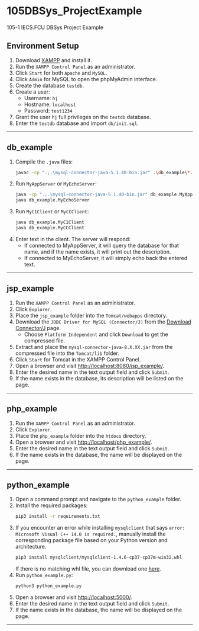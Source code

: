 # 105DBSys_ProjectExample  
105-1 IECS.FCU DBSys Project Example

## Environment Setup
1. Download [XAMPP](https://www.apachefriends.org/zh_tw/index.html) and install it.
2. Run the `XAMPP Control Panel` as an administrator.
3. Click `Start` for both `Apache` and `MySQL`.
4. Click `Admin` for MySQL to open the phpMyAdmin interface.
5. Create the database `testdb`.
6. Create a user:
    - Username: `hj`
    - Hostname: `localhost`
    - Password: `test1234`
7. Grant the user `hj` full privileges on the `testdb` database.
8. Enter the `testdb` database and import `db/init.sql`.

---

## db_example
1. Compile the `.java` files:
    ```bash
    javac -cp ".;.\mysql-connector-java-5.1.40-bin.jar" .\db_example\*.java
    ```
2. Run `MyAppServer` or `MyEchoServer`:
    ```bash
    java -cp ".;.\mysql-connector-java-5.1.40-bin.jar" db_example.MyAppServer
    java db_example.MyEchoServer
    ```
3. Run `MyC1Client` or `MyCCClient`:
    ```bash
    java db_example.MyC1Client
    java db_example.MyCCClient
    ```
4. Enter text in the client. The server will respond:
    - If connected to MyAppServer, it will query the database for that name, and if the name exists, it will print out the description.
    - If connected to MyEchoServer, it will simply echo back the entered text.

---

## jsp_example
1. Run the `XAMPP Control Panel` as an administrator.
2. Click `Explorer`.
3. Place the `jsp_example` folder into the `Tomcat/webapps` directory.
4. Download the `JDBC Driver for MySQL (Connector/J)` from the [Download Connector/J](https://dev.mysql.com/downloads/connector/j/) page.
    - Choose `Platform Independent` and click `Download` to get the compressed file.
5. Extract and place the `mysql-connector-java-8.X.XX.jar` from the compressed file into the `Tomcat/lib` folder.
6. Click `Start` for Tomcat in the XAMPP Control Panel.
7. Open a browser and visit [http://localhost:8080/jsp_example/](http://localhost:8080/jsp_example/).
8. Enter the desired name in the text output field and click `Submit`.
9. If the name exists in the database, its description will be listed on the page.

---

## php_example
1. Run the `XAMPP Control Panel` as an administrator.
2. Click `Explorer`.
3. Place the `php_example` folder into the `htdocs` directory.
4. Open a browser and visit [http://localhost/php_example/](http://localhost/php_example/).
5. Enter the desired name in the text output field and click `Submit`.
6. If the name exists in the database, the name will be displayed on the page.

---

## python_example
1. Open a command prompt and navigate to the `python_example` folder.
2. Install the required packages:
    ```bash
    pip3 install -r requirements.txt
    ```
3. If you encounter an error while installing `mysqlclient` that says `error: Microsoft Visual C++ 14.0 is required.`, manually install the corresponding package file based on your Python version and architecture.
    ```bash
    pip3 install mysqlclient/mysqlclient-1.4.6-cp37-cp37m-win32.whl
    ```
    If there is no matching whl file, you can download one [here](https://www.lfd.uci.edu/~gohlke/pythonlibs/#mysql-python).
4. Run `python_example.py`:
    ```bash
    python3 python_example.py
    ```
5. Open a browser and visit [http://localhost:5000/](http://localhost:5000/).
6. Enter the desired name in the text output field and click `Submit`.
7. If the name exists in the database, the name will be displayed on the page.

---
